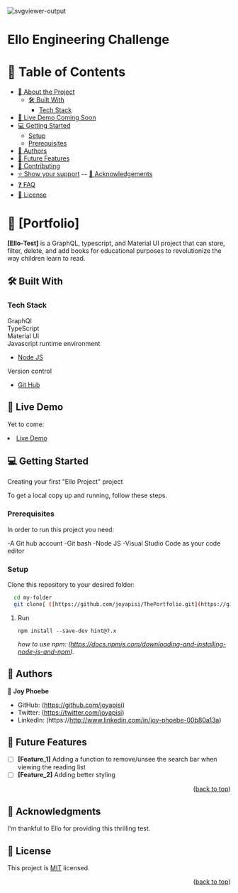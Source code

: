  ![svgviewer-output](https://github.com/ElloTechnology/backend_takehome/assets/3518127/561bc8d4-bffc-4360-b9ea-61e876bcec93)


# Ello Engineering Challenge

# 📗 Table of Contents

- [📖 About the Project](#about-project)
  - [🛠 Built With](#built-with)
    - [Tech Stack](#tech-stack)
- [🚀 Live Demo Coming Soon](#live-demo)    
- [💻 Getting Started](#getting-started)
  - [Setup](#setup)
  - [Prerequisites](#prerequisites)
- [👥 Authors](#authors)
- [🔭 Future Features](#future-features)
- [🤝 Contributing](#contributing)
- [⭐️ Show your support](#support)
-- [🙏 Acknowledgements](#acknowledgements)
- [❓ FAQ](#faq)
- [📝 License](#license)

# 📖 [Portfolio] <a name="Portfolio"></a>


**[Ello-Test]** is a GraphQL, typescript, and Material UI project that can store, filter, delete, and add books for educational purposes to revolutionize the way children learn to read. 

## 🛠 Built With  <a name="built-with"></a>

### Tech Stack <a name="tech-stack"></a>

  <summary>GraphQl</summary>
  <summary>TypeScript</summary>
  <summary>Material UI</summary>
  <summary>Javascript runtime environment</summary>
  <ul>
    <li><a href="https://nodejs.org/en/">Node JS</a></li>
  </ul>
  <summary>Version control</summary>
  <ul>
    <li><a href="github.com">Git Hub</a></li>
  </ul>
</details>

<!-- LIVE DEMO -->

## 🚀 Live Demo <a name="live-demo"></a>
Yet to come: <li><a href=" ">Live Demo</a></li>


<!-- GETTING STARTED -->

## 💻 Getting Started <a name="getting-started"></a>

Creating your first "Ello Project" project

To get a local copy up and running, follow these steps.

### Prerequisites

In order to run this project you need:

-A Git hub account
-Git bash
-Node JS
-Visual Studio Code as your code editor

### Setup

Clone this repository to your desired folder:

```sh
  cd my-folder
  git clone[ ([https://github.com/joyapisi/ThePortfolio.git](https://github.com/ElloTechnology/fullstack-take-home-test/tree/main))]
```
1. Run
   ```
   npm install --save-dev hint@7.x
   ```
   *how to use npm: (https://docs.npmjs.com/downloading-and-installing-node-js-and-npm).*

## 👥 Authors <a name="authors"></a>

👤 **Joy Phoebe**

- GitHub: (https://github.com/joyapisi)
- Twitter: (https://twitter.com/joyapisi)
- LinkedIn: (https://http://www.linkedin.com/in/joy-phoebe-00b80a13a)


<!-- FUTURE FEATURES -->

## 🔭 Future Features <a name="future-features"></a>

- [ ] **[Feature_1]**
Adding a function to remove/unsee the search bar when viewing the reading list 
- [ ] **[Feature_2]**
Adding better styling
<p align="right">(<a href="#readme-top">back to top</a>)</p>

<!-- CONTRIBUTING -->

<!-- ACKNOWLEDGEMENTS -->

## 🙏 Acknowledgments <a name="Microverse Inc."></a>

I'm thankful to Ello for providing this thrilling test.


## 📝 License <a name="license"></a>

This project is [MIT](https://choosealicense.com/licenses/mit/) licensed.

<p align="right">(<a href="#readme-top">back to top</a>)</p>
